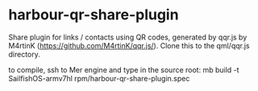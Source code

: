 # harbour-qr-share-plugin
Share plugin for links / contacts using QR codes, generated by qqr.js by M4rtinK (https://github.com/M4rtinK/qqr.js/). Clone this to the qml/qqr.js directory.

to compile, ssh to Mer engine and type in the source root:
mb build -t SailfishOS-armv7hl rpm/harbour-qr-share-plugin.spec

